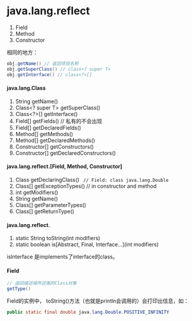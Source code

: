 # java.lang.reflect
1. Field
2. Method
3. Constructor

相同的地方：  
```java
obj.getName() // 返回项目名称
obj.getSuperClass() // class<? super T>
obj.getInterface() // class<?>[]
```

#### java.lang.Class
1. String getName() 
2. Class<? super T> getSuperClass()
3. Class<?>[] getInterface()
4. Field[] getFields() // 私有的不会出现
4. Field[] getDeclaredFields()
5. Method[] getMethods()
5. Method[] getDeclaredMethods()
6. Constructor[] getConstructors()
6. Constructor[] getDeclaredConstructors()

#### java.lang.reflect.[Field, Method, Constructor]
1. Class getDeclaringClass() ``` // Field: class java.lang.Double```  
2. Class[] getExceptionTypes() // in constructor and method  
3. int getModifiers()  
4. String getName()  
5. Class[] getParameterTypes()
6. Class[] getReturnType()

#### java.lang.reflect.
1. static String toString(int modifiers)
2. static boolean is[Abstract, Final, Interface...](int modifiers)

isInterface 是implements了interface的class。

#### Field
```java
// 返回描述域所述类的Class对象
getType()  
```
Field的实例中， toString()方法（也就是println会调用的）会打印出信息，如：
```java
public static final double java.lang.Double.POSITIVE_INFINITY
```